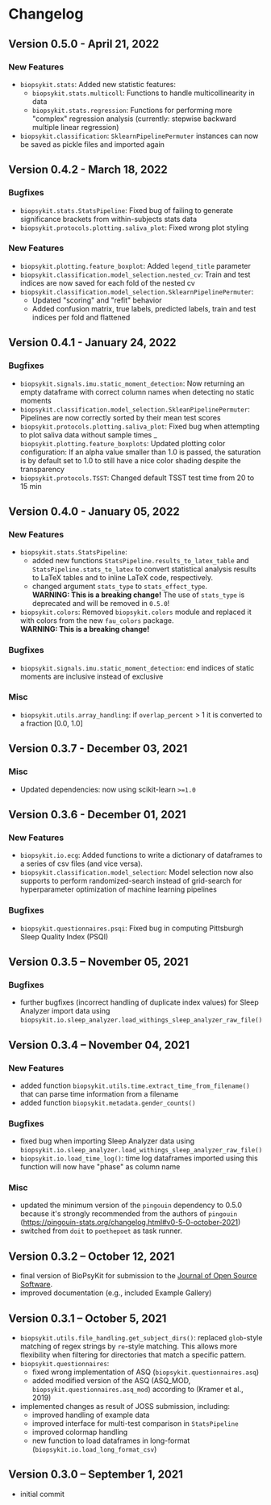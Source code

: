 # Changelog

## Version 0.5.0 - April 21, 2022
### New Features
- `biopsykit.stats`: Added new statistic features:
  - `biopsykit.stats.multicoll`: Functions to handle multicollinearity in data
  - `biopsykit.stats.regression`: Functions for performing more "complex" regression analysis 
    (currently: stepwise backward multiple linear regression)
- `biopsykit.classification`: `SklearnPipelinePermuter` instances can now be saved as pickle files and imported again

## Version 0.4.2 - March 18, 2022
### Bugfixes
- `biopsykit.stats.StatsPipeline`: Fixed bug of failing to generate significance brackets from within-subjects 
  stats data
- `biopsykit.protocols.plotting.saliva_plot`: Fixed wrong plot styling

### New Features
- `biopsykit.plotting.feature_boxplot`: Added `legend_title` parameter
- `biopsykit.classification.model_selection.nested_cv`: Train and test indices are now saved for each fold of the nested cv
- `biopsykit.classification.model_selection.SklearnPipelinePermuter`:
  - Updated "scoring" and "refit" behavior
  - Added confusion matrix, true labels, predicted labels, train and test indices per fold and flattened


## Version 0.4.1 - January 24, 2022
### Bugfixes
- `biopsykit.signals.imu.static_moment_detection`: Now returning an empty dataframe with correct column names when 
  detecting no static moments
- `biopsykit.classification.model_selection.SkleanPipelinePermuter`: Pipelines are now correctly sorted by their 
  mean test scores
- `biopsykit.protocols.plotting.saliva_plot`: Fixed bug when attempting to plot saliva data without sample times
_ `biopsykit.plotting.feature_boxplots`: Updated plotting color configuration: If an alpha value smaller than 1.0 is 
  passed, the saturation is by default set to 1.0 to still have a nice color shading despite the transparency
- `biopsykit.protocols.TSST`: Changed default TSST test time from 20 to 15 min

## Version 0.4.0 - January 05, 2022
### New Features
- `biopsykit.stats.StatsPipeline`:
  - added new functions `StatsPipeline.results_to_latex_table` and `StatsPipeline.stats_to_latex` 
    to convert statistical analysis results to LaTeX tables and to inline LaTeX code, respectively. 
  - changed argument `stats_type` to `stats_effect_type`.  
    **WARNING: This is a breaking change!** The use of `stats_type` is deprecated and will be removed in `0.5.0`!
- `biopsykit.colors`: Removed `biopsykit.colors` module and replaced it with colors from the new `fau_colors` package.  
  **WARNING: This is a breaking change!**
### Bugfixes
- `biopsykit.signals.imu.static_moment_detection`: end indices of static moments are inclusive instead of exclusive
### Misc
- `biopsykit.utils.array_handling`: if `overlap_percent` > 1 it is converted to a fraction [0.0, 1.0]

## Version 0.3.7 - December 03, 2021
### Misc
- Updated dependencies: now using scikit-learn `>=1.0`

## Version 0.3.6 - December 01, 2021
### New Features
- `biopsykit.io.ecg`: Added functions to write a dictionary of dataframes to a series of csv files (and vice versa).
- `biopsykit.classification.model_selection`: Model selection now also supports to perform randomized-search instead 
  of grid-search for hyperparameter optimization of machine learning pipelines 
### Bugfixes
- `biopsykit.questionnaires.psqi`: Fixed bug in computing Pittsburgh Sleep Quality Index (PSQI)

## Version 0.3.5 – November 05, 2021
### Bugfixes
- further bugfixes (incorrect handling of duplicate index values) for Sleep Analyzer import data using
  `biopsykit.io.sleep_analyzer.load_withings_sleep_analyzer_raw_file()`


## Version 0.3.4 – November 04, 2021
### New Features
- added function `biopsykit.utils.time.extract_time_from_filename()` that can parse time information from a filename
- added function `biopsykit.metadata.gender_counts()`
### Bugfixes
- fixed bug when importing Sleep Analyzer data using
  `biopsykit.io.sleep_analyzer.load_withings_sleep_analyzer_raw_file()`
- `biopsykit.io.load_time_log()`: time log dataframes imported using this function will now have "phase" as column name
### Misc
- updated the minimum version of the `pingouin` dependency to 0.5.0 because it's strongly recommended from the authors 
  of `pingouin` (https://pingouin-stats.org/changelog.html#v0-5-0-october-2021)
- switched from `doit` to `poethepoet` as task runner.

## Version 0.3.2 – October 12, 2021
- final version of BioPsyKit for submission to the [Journal of Open Source Software](https://joss.theoj.org/).
- improved documentation (e.g., included Example Gallery)

## Version 0.3.1 – October 5, 2021
- `biopsykit.utils.file_handling.get_subject_dirs()`: replaced `glob`-style matching of regex strings 
  by `re`-style matching. This allows more flexibility when filtering for directories that match a specific pattern. 
- `biopsykit.questionnaires`:
  - fixed wrong implementation of ASQ (`biopsykit.questionnaires.asq`)
  - added modified version of the ASQ (ASQ_MOD, `biopsykit.questionnaires.asq_mod`) according to (Kramer et al., 2019)
- implemented changes as result of JOSS submission, including:
  - improved handling of example data
  - improved interface for multi-test comparison in `StatsPipeline`
  - improved colormap handling
  - new function to load dataframes in long-format (`biopsykit.io.load_long_format_csv`)

## Version 0.3.0 – September 1, 2021
- initial commit
